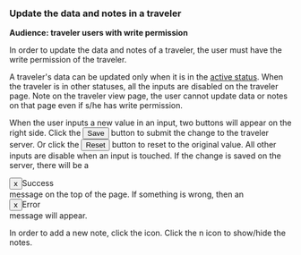 ### Update the data and notes in a traveler

**Audience: traveler users with write permission**

In order to update the data and notes of a traveler, the user must have the
write permission of the traveler.

A traveler's data can be updated only when it is in the
[active status](#traveler-status). When the traveler is in other statuses, all
the inputs are disabled on the traveler page. Note on the traveler view page,
the user cannot update data or notes on that page even if s/he has write
permission.

When the user inputs a new value in an input, two buttons will appear on the
right side. Click the <button value="save" class="btn btn-primary">Save</button>
button to submit the change to the traveler server. Or click the
<button value="reset" class="btn">Reset</button> button to reset to the original
value. All other inputs are disable when an input is touched. If the change is
saved on the server, there will be a

<div class="alert alert-success"><button class="close">x</button>Success</div>
message on the top of the page. If something is wrong, then an 
<div class="alert alert-error"><button class="close">x</button>Error</div>
message will appear.

In order to add a new note, click the
<a class="new-note" data-toggle="tooltip" title="new note"><i class="fa fa-file-o fa-lg"></i></a>
icon. Click the <span class="badge badge-info">n</span> icon to show/hide the
notes.
